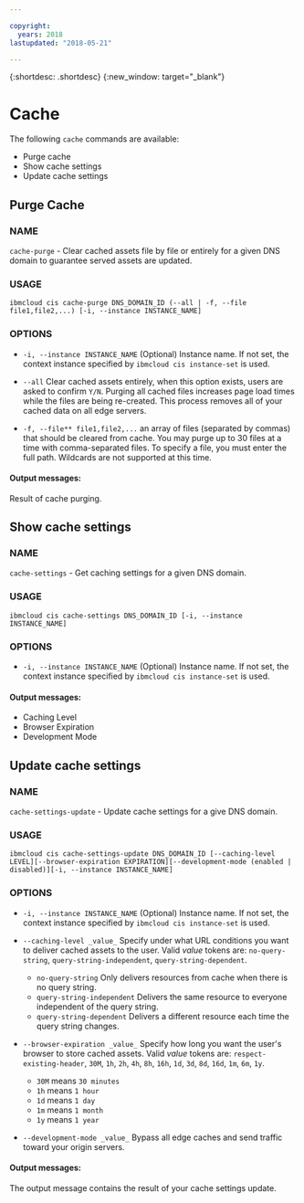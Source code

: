 ```yaml
---

copyright:
  years: 2018
lastupdated: "2018-05-21"

---
```


{:shortdesc: .shortdesc}
{:new_window: target="_blank"}

# Cache

The following `cache` commands are available:

* Purge cache
* Show cache settings
* Update cache settings

## Purge Cache
### NAME
  `cache-purge` -  Clear cached assets file by file or entirely for a given DNS domain to guarantee served assets are updated.

### USAGE
  `ibmcloud cis cache-purge DNS_DOMAIN_ID (--all | -f, --file file1,file2,...) [-i, --instance INSTANCE_NAME]`

### OPTIONS

   * `-i, --instance INSTANCE_NAME` (Optional) Instance name. If not set, the context instance specified by `ibmcloud cis instance-set` is used.

   *  `--all` Clear cached assets entirely, when this option exists, users are asked to confirm `Y/N`. Purging all cached files increases page load times while the files are being re-created. This process removes all of your cached data on all edge servers.

   * `-f, --file** file1,file2,...`  an array of files (separated by commas) that should be cleared from cache. You may purge up to 30 files at a time with comma-separated files. To specify a file, you must enter the full path. Wildcards are not supported at this time.


#### Output messages:
Result of cache purging.


## Show cache settings

### NAME
  `cache-settings` - Get caching settings for a given DNS domain.

### USAGE
  `ibmcloud cis cache-settings DNS_DOMAIN_ID [-i, --instance INSTANCE_NAME]`

### OPTIONS

   * `-i, --instance INSTANCE_NAME`  (Optional) Instance name. If not set, the context instance specified by `ibmcloud cis instance-set` is used.

#### Output messages:

  * Caching Level
  * Browser Expiration
  * Development Mode

## Update cache settings

### NAME
  `cache-settings-update` - Update cache settings for a give DNS domain.

### USAGE
  `ibmcloud cis cache-settings-update DNS_DOMAIN_ID [--caching-level LEVEL][--browser-expiration EXPIRATION][--development-mode (enabled | disabled)][-i, --instance INSTANCE_NAME]`

### OPTIONS

   * `-i, --instance INSTANCE_NAME`  (Optional) Instance name. If not set, the context instance specified by `ibmcloud cis instance-set` is used.
   

   * `--caching-level _value_`  Specify under what URL conditions you want to deliver cached assets to the user.  Valid _value_ tokens are: `no-query-string`,  `query-string-independent`,  `query-string-dependent`.
   
     * `no-query-string` Only delivers resources from cache when there is no query string.                    
     * `query-string-independent` Delivers the same resource to everyone independent of the query string.
     * `query-string-dependent` Delivers a different resource each time the query string changes.


   * `--browser-expiration _value_` Specify how long you want the user's browser to store cached assets.                Valid _value_ tokens are: `respect-existing-header`, `30M`, `1h`, `2h`, `4h`, `8h`, `16h`, `1d`, `3d`, `8d`, `16d`, `1m`, `6m`, `1y`.                         
     * `30M` means `30 minutes`
     * `1h` means `1 hour`
     * `1d` means `1 day`
     * `1m` means `1 month`
     * `1y` means `1 year`


   * `--development-mode _value_` Bypass all edge caches and send traffic toward your origin servers.


#### Output messages:
The output message contains the result of your cache settings update.
